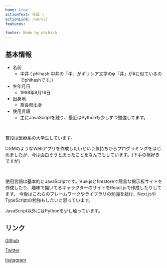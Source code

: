 ```yaml
---
home: true
actionText: 作品 →
actionLink: /works/
features:

footer: Made by phihash
---
```


## 基本情報
- 名前
  - 中井 ( phihash:中井の「中」がギリシア文字のφ「井」が#に似ているのでphihashです。)
- 生年月日
  - 1998年9月16日
- 出身地
  - 奈良県出身
- 使用言語
  - 主にJavaScriptを触り、最近はPythonも少しずつ勉強してます。

<br/>


普段は医療系の大学生しています。

CGMのようなWebアプリを作成したいという気持ちからプログラミングをはじめましたが、今は面白そうと思ったことをなんでもしています。(下手の横好きですが)

<br>

使用言語は基本的にJavaScriptです。Vue.jsとfirestoreで簡易な掲示板サイトを作成したり、趣味で描いてるキャラクターのサイトをReact.jsで作成したりしてます。
今後はこれらのフレームワークやライブラリの勉強を続け、Next.jsやTypeScriptの勉強もしたいと思っています。

JavaScript以外にはPythonを少し触っています。




## リンク

[Github](https://github.com/phihash)

[Twitter](https://twitter.com/phihash)

[Instagram](https://instagram.com/phihash_illust)



